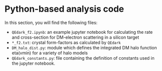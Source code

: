 # Python-based analysis code

In this section, you will find the following files:
- `QEdark_f2.ipynb`: an example jupyter notebook for calculating the rate and cross-section for DM-electron scattering in a silicon target
- `*_f2.txt`: crystal form-factors as calculated by `QEdark`
- `DM_halo_dist.py`: module which defines the integrated DM halo function eta(vmin) for a variety of halo models
- `QEdark_constants.py`: file containing the definition of constants used in the jupyter notebook. 
